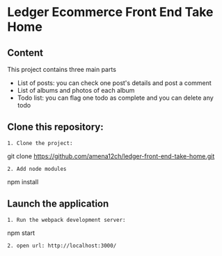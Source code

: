 # Ledger Ecommerce Front End Take Home

## Content

This project contains three main parts
- List of posts: you can check one post's details and post a comment
- List of albums and photos of each album
- Todo list: you can flag one todo as complete and you can delete any todo

## Clone this repository:
```
1. Clone the project:
```
git clone https://github.com/amena12ch/ledger-front-end-take-home.git
```
2. Add node modules
```
npm install

## Launch the application
```
1. Run the webpack development server:
```
npm start
```
2. open url: http://localhost:3000/

